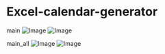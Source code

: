 # Excel-calendar-generator
main
![Image](https://github.com/user-attachments/assets/ea8ea4a8-0073-41f5-90f4-7e7ceb0a61a4)
![Image](https://github.com/user-attachments/assets/ea1b643c-520d-4b3c-9c3d-a0bd20173395)

main_all
![Image](https://github.com/user-attachments/assets/3ed569f6-596d-41f6-8b91-4aaf97a41d49)
![Image](https://github.com/user-attachments/assets/f12d66b6-765d-4291-8e3d-bc266b033cfe)
